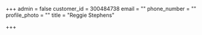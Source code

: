 +++
admin = false
customer_id = 300484738
email = ""
phone_number = ""
profile_photo = ""
title = "Reggie Stephens"

+++
